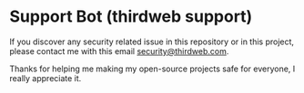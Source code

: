 # Support Bot (thirdweb support)

If you discover any security related issue in this repository or in this project, please contact me with this email [security@thirdweb.com](mailto:security@thirdweb.com).

Thanks for helping me making my open-source projects safe for everyone, I really appreciate it.
